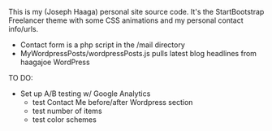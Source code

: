 This is my (Joseph Haaga) personal site source code. It's the StartBootstrap Freelancer theme with some CSS animations and my personal contact info/urls. 

- Contact form is a php script in the /mail directory
- MyWordpressPosts/wordpressPosts.js pulls latest blog headlines from haagajoe WordPress

TO DO:
- Set up A/B testing w/ Google Analytics
	- test Contact Me before/after Wordpress section
	- test number of items
	- test color schemes 
